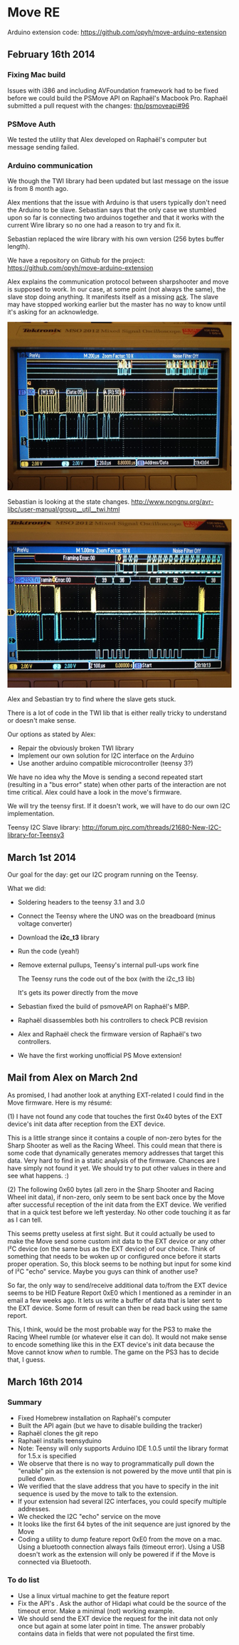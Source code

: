 # Move RE

Arduino extension code:
https://github.com/opyh/move-arduino-extension


## February 16th 2014


### Fixing Mac build 

Issues with i386 and including AVFoundation framework had to be fixed before we could build the PSMove API on Raphaël's Macbook Pro. Raphaël submitted a pull request with the changes: [thp/psmoveapi#96](https://github.com/thp/psmoveapi/pull/96)


### PSMove Auth

We tested the utility that Alex developed on Raphaël's computer but message sending failed.


### Arduino communication

We though the TWI library had been updated but last message on the issue is from 8 month ago.

Alex mentions that the issue with Arduino is that users typically don't need the Arduino to be slave.
Sebastian says that the only case we stumbled upon so far is connecting two arduinos together and that it works with the current Wire library so no one had a reason to try and fix it.

Sebastian replaced the wire library with his own version (256 bytes buffer length).

We have a repository on Github for the project: https://github.com/opyh/move-arduino-extension

Alex explains the communication protocol between sharpshooter and move is supposed to work. In our case, at some point (not always the same), the slave stop doing anything. It manifests itself as a missing [ack](https://www.youtube.com/watch?v=wTDUuBWGtpU). The slave may have stopped working earlier but the master has no way to know until it's asking for an acknowledge.

![](missing_ack.png)

Sebastian is looking at the state changes.
http://www.nongnu.org/avr-libc/user-manual/group__util__twi.html

![](i2c_state_debug.png)

Alex and Sebastian try to find where the slave gets stuck.

There is a lot of code in the TWI lib that is either really tricky to understand or doesn't make sense.

Our options as stated by Alex:

* Repair the obviously broken TWI library
* Implement our own solution for I2C interface on the Arduino
* Use another arduino compatible microcontroller (teensy 3?)

We have no idea why the Move is sending a second repeated start (resulting in a "bus error" state) when other parts of the interaction are not time critical. Alex could have a look in the move's firmware.

We will try the teensy first. If it doesn't work, we will have to do our own I2C implementation.

Teensy I2C Slave library: http://forum.pjrc.com/threads/21680-New-I2C-library-for-Teensy3



## March 1st 2014


Our goal for the day: get our I2C program running on the Teensy.

What we did:

* Soldering headers to the teensy 3.1 and 3.0
* Connect the Teensy where the UNO was on the breadboard (minus voltage converter)
* Download the **i2c_t3** library
* Run the code (yeah!)
* Remove external pullups, Teensy's internal pull-ups work fine

  The Teensy runs the code out of the box (with the i2c_t3 lib)

  It's gets its power directly from the move

* Sebastian fixed the build of psmoveAPI on Raphaël's MBP. 
* Raphaël disassembles both his controllers to check PCB revision
* Alex and Raphaël check the firmware version of Raphaël's two controllers. 
* We have the first working unofficial PS Move extension!


## Mail from Alex on March 2nd


As promised, I had another look at anything EXT-related I could find in the Move firmware. Here is my résumé:

(1) I have not found any code that touches the first 0x40 bytes of the EXT device's init data after reception from the EXT device.

This is a little strange since it contains a couple of non-zero bytes for the Sharp Shooter as well as the Racing Wheel. This could mean that there is some code that dynamically generates memory addresses that target this data. Very hard to find in a static analysis of the firmware. Chances are I have simply not found it yet. We should try to put other values in there and see what happens. :)

(2) The following 0x60 bytes (all zero in the Sharp Shooter and Racing Wheel init data), if non-zero, only seem to be sent back once by the Move after successful reception of the init data from the EXT device. We verified that in a quick test before we left yesterday. No other code touching it as far as I can tell.

This seems pretty useless at first sight. But it could actually be used to make the Move send some custom init data to the EXT device or any other I²C device (on the same bus as the EXT device) of our choice. Think of something that needs to be woken up or configured once before it starts proper operation. So, this block seems to be nothing but input for some kind of I²C "echo" service. Maybe you guys can think of another use?

So far, the only way to send/receive additional data to/from the EXT device seems to be HID Feature Report 0xE0 which I mentioned as a reminder in an email a few weeks ago. It lets us write a buffer of data that is later sent to the EXT device. Some form of result can then be read back using the same report.

This, I think, would be the most probable way for the PS3 to make the Racing Wheel rumble (or whatever else it can do). It would not make sense to encode something like this in the EXT device's init data because the Move cannot know *when* to rumble. The game on the PS3 has to decide that, I guess.



## March 16th 2014

### Summary

* Fixed Homebrew installation on Raphaël's computer
* Built the API again (but we have to disable building the tracker)
* Raphaël clones the git repo
* Raphaël installs teensyduino
* Note: Teensy will only supports Arduino IDE 1.0.5 until the library format for 1.5.x is specified
* We observe that there is no way to programmatically pull down the "enable" pin as the extension is not powered by the move until that pin is pulled down.
*  We verified that the slave address that you have to specify in the init sequence is used by the move to talk to the extension. 
* If your extension had several I2C interfaces, you could specify multiple addresses.
* We checked the I2C "echo" service on the move
* It looks like the first 64 bytes of the init sequence are just ignored by the Move
* Coding a utility to dump feature report 0xE0 from the move on a mac. Using a bluetooth connection always fails (timeout error). Using a USB doesn't work as the extension will only be powered if if the Move is connected via Bluetooth.


### To do list

* Use a linux virtual machine to get the feature report
* Fix the API's . Ask the author of Hidapi what could be the source of the timeout error. Make a minimal (not) working example.
* We should send the EXT device the request for the init data not only once but again at some later point in time. The answer probably contains data in fields that were not populated the first time.


